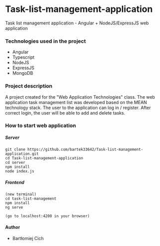 # Task-list-management-application
Task list management application - Angular + NodeJS/ExpressJS web application

### Technologies used in the project
- Angular
- Typescript
- NodeJS
- ExpressJS
- MongoDB

### Project description
A project created for the "Web Application Technologies" class. The web application task management list was developed based on the MEAN technology stack. 
The user to the application can log in / register. After correct login, the user will be able to add and delete tasks. 

### How to start web application
##### Server
```
git clone https://github.com/bartek33642/Task-list-management-application.git
cd Task-list-management-application
cd server
npm install
node index.js
```
##### Frontend
```
(new terminal)
cd task-list-management
npm install
ng serve

(go to localhost:4200 in your browser)
```
#### Author
- Bartłomiej Cich


